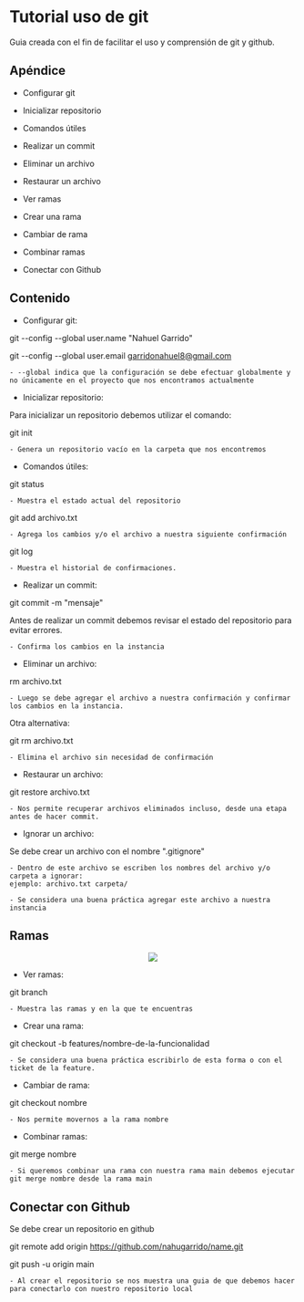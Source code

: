 # Tutorial uso de git

Guia creada con el fin de facilitar el uso y comprensión de git y github.

## Apéndice

- Configurar git

- Inicializar repositorio

- Comandos útiles

- Realizar un commit

- Eliminar un archivo

- Restaurar un archivo

- Ver ramas

- Crear una rama

- Cambiar de rama

- Combinar ramas

- Conectar con Github




## Contenido

- Configurar git: 
 

git --config --global user.name "Nahuel Garrido"

git --config --global user.email garridonahuel8@gmail.com

    - --global indica que la configuración se debe efectuar globalmente y no únicamente en el proyecto que nos encontramos actualmente

- Inicializar repositorio:

Para inicializar un repositorio debemos utilizar el comando:

git init 

    - Genera un repositorio vacío en la carpeta que nos encontremos

- Comandos útiles:

git status

    - Muestra el estado actual del repositorio

git add archivo.txt

    - Agrega los cambios y/o el archivo a nuestra siguiente confirmación

git log

    - Muestra el historial de confirmaciones.


- Realizar un commit:

git commit -m "mensaje"

Antes de realizar un commit debemos revisar el estado del repositorio para evitar errores.

    - Confirma los cambios en la instancia

- Eliminar un archivo:

rm archivo.txt

    - Luego se debe agregar el archivo a nuestra confirmación y confirmar los cambios en la instancia.

Otra alternativa:

git rm archivo.txt

    - Elimina el archivo sin necesidad de confirmación
    
- Restaurar un archivo:

git restore archivo.txt

    - Nos permite recuperar archivos eliminados incluso, desde una etapa antes de hacer commit.


- Ignorar un archivo:

Se debe crear un archivo con el nombre ".gitignore"


    - Dentro de este archivo se escriben los nombres del archivo y/o carpeta a ignorar: 
    ejemplo: archivo.txt carpeta/

    - Se considera una buena práctica agregar este archivo a nuestra instancia

## Ramas

<p align="center">
<img src="https://www.pngitem.com/pimgs/m/194-1949056_git-merge-branch-hd-png-download.png" style="max-width: 100%; display: inline-block;" />
</p>

- Ver ramas:

git branch

    - Muestra las ramas y en la que te encuentras


- Crear una rama:

git checkout -b features/nombre-de-la-funcionalidad

    - Se considera una buena práctica escribirlo de esta forma o con el ticket de la feature.

- Cambiar de rama:

git checkout nombre

    - Nos permite movernos a la rama nombre

- Combinar ramas:

git merge nombre

    - Si queremos combinar una rama con nuestra rama main debemos ejecutar git merge nombre desde la rama main

## Conectar con Github

Se debe crear un repositorio en github

git remote add origin https://github.com/nahugarrido/name.git

git push -u origin main

    - Al crear el repositorio se nos muestra una guia de que debemos hacer para conectarlo con nuestro repositorio local


